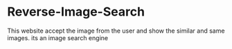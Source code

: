 # Reverse-Image-Search
This website accept the image from the user and show the similar and same images. its an image search engine 
